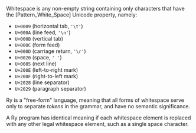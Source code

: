 Whitespace is any non-empty string containing only characters that have the
[Pattern_White_Space] Unicode property, namely:

- `U+0009` (horizontal tab, `'\t'`)
- `U+000A` (line feed, `'\n'`)
- `U+000B` (vertical tab)
- `U+000C` (form feed)
- `U+000D` (carriage return, `'\r'`)
- `U+0020` (space, `' '`)
- `U+0085` (next line)
- `U+200E` (left-to-right mark)
- `U+200F` (right-to-left mark)
- `U+2028` (line separator)
- `U+2029` (paragraph separator)

Ry is a "free-form" language, meaning that all forms of whitespace serve only
to separate _tokens_ in the grammar, and have no semantic significance.

A Ry program has identical meaning if each whitespace element is replaced
with any other legal whitespace element, such as a single space character.
